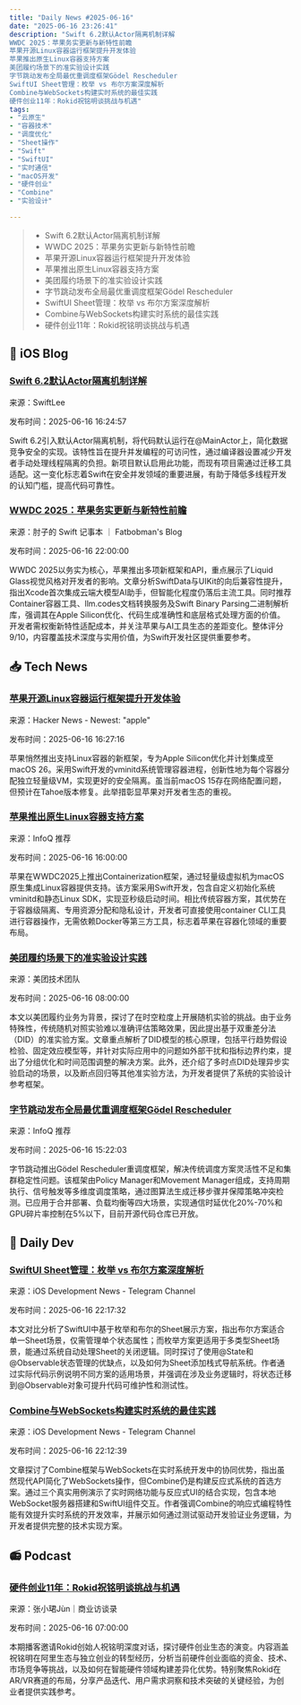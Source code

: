 ```yaml
---
title: "Daily News #2025-06-16"
date: "2025-06-16 23:26:41"
description: "Swift 6.2默认Actor隔离机制详解
WWDC 2025：苹果务实更新与新特性前瞻
苹果开源Linux容器运行框架提升开发体验
苹果推出原生Linux容器支持方案
美团履约场景下的准实验设计实践
字节跳动发布全局最优重调度框架Gödel Rescheduler
SwiftUI Sheet管理：枚举 vs 布尔方案深度解析
Combine与WebSockets构建实时系统的最佳实践
硬件创业11年：Rokid祝铭明谈挑战与机遇"
tags: 
- "云原生"
- "容器技术"
- "调度优化"
- "Sheet操作"
- "Swift"
- "SwiftUI"
- "实时通信"
- "macOS开发"
- "硬件创业"
- "Combine"
- "实验设计"

---
```


> - Swift 6.2默认Actor隔离机制详解
> - WWDC 2025：苹果务实更新与新特性前瞻
> - 苹果开源Linux容器运行框架提升开发体验
> - 苹果推出原生Linux容器支持方案
> - 美团履约场景下的准实验设计实践
> - 字节跳动发布全局最优重调度框架Gödel Rescheduler
> - SwiftUI Sheet管理：枚举 vs 布尔方案深度解析
> - Combine与WebSockets构建实时系统的最佳实践
> - 硬件创业11年：Rokid祝铭明谈挑战与机遇

## 🍎 iOS Blog

### [Swift 6.2默认Actor隔离机制详解](https://www.avanderlee.com/concurrency/default-actor-isolation-in-swift-6-2/)

来源：SwiftLee

发布时间：2025-06-16 16:24:57

Swift 6.2引入默认Actor隔离机制，将代码默认运行在@MainActor上，简化数据竞争安全的实现。该特性旨在提升并发编程的可访问性，通过编译器设置减少开发者手动处理线程隔离的负担。新项目默认启用此功能，而现有项目需通过迁移工具适配。这一变化标志着Swift在安全并发领域的重要进展，有助于降低多线程开发的认知门槛，提高代码可靠性。

### [WWDC 2025：苹果务实更新与新特性前瞻](https://fatbobman.com/zh/weekly/issue-089/)

来源：肘子的 Swift 记事本 ｜ Fatbobman's Blog

发布时间：2025-06-16 22:00:00

WWDC 2025以务实为核心，苹果推出多项新框架和API，重点展示了Liquid Glass视觉风格对开发者的影响。文章分析SwiftData与UIKit的向后兼容性提升，指出Xcode首次集成云端大模型AI助手，但智能化程度仍落后主流工具。同时推荐Container容器工具、llm.codes文档转换服务及Swift Binary Parsing二进制解析库，强调其在Apple Silicon优化、代码生成准确性和底层格式处理方面的价值。开发者需权衡新特性适配成本，并关注苹果与AI工具生态的差距变化。整体评分9/10，内容覆盖技术深度与实用价值，为Swift开发社区提供重要参考。

## 📥 Tech News

### [苹果开源Linux容器运行框架提升开发体验](https://www.zdnet.com/article/apple-quietly-makes-running-linux-containers-easier-on-macs/)

来源：Hacker News - Newest: "apple"

发布时间：2025-06-16 16:27:16

苹果悄然推出支持Linux容器的新框架，专为Apple Silicon优化并计划集成至macOS 26。采用Swift开发的vminitd系统管理容器进程，创新性地为每个容器分配独立轻量级VM，实现更好的安全隔离。虽当前macOS 15存在网络配置问题，但预计在Tahoe版本修复。此举措彰显苹果对开发者生态的重视。

### [苹果推出原生Linux容器支持方案](https://www.infoq.cn/article/2Aw4AHWTwbXbXqb8oI6K)

来源：InfoQ 推荐

发布时间：2025-06-16 16:00:00

苹果在WWDC2025上推出Containerization框架，通过轻量级虚拟机为macOS原生集成Linux容器提供支持。该方案采用Swift开发，包含自定义初始化系统vminitd和静态Linux SDK，实现亚秒级启动时间。相比传统容器方案，其优势在于容器级隔离、专用资源分配和隐私设计，开发者可直接使用container CLI工具进行容器操作，无需依赖Docker等第三方工具，标志着苹果在容器化领域的重要布局。

### [美团履约场景下的准实验设计实践](https://tech.meituan.com/2025/06/16/meituan-ab-online-controlled-experiment-05.html)

来源：美团技术团队

发布时间：2025-06-16 08:00:00

本文以美团履约业务为背景，探讨了在时空粒度上开展随机实验的挑战。由于业务特殊性，传统随机对照实验难以准确评估策略效果，因此提出基于双重差分法（DID）的准实验方案。文章重点解析了DID模型的核心原理，包括平行趋势假设检验、固定效应模型等，并针对实际应用中的问题如外部干扰和指标边界约束，提出了分组优化和时间范围调整的解决方案。此外，还介绍了多时点DID处理异步实验启动的场景，以及断点回归等其他准实验方法，为开发者提供了系统的实验设计参考框架。

### [字节跳动发布全局最优重调度框架Gödel Rescheduler](https://www.infoq.cn/article/57vDMNwWYiHPj4zdydM3)

来源：InfoQ 推荐

发布时间：2025-06-16 15:22:03

字节跳动推出Gödel Rescheduler重调度框架，解决传统调度方案灵活性不足和集群稳定性问题。该框架由Policy Manager和Movement Manager组成，支持周期执行、信号触发等多维度调度策略，通过图算法生成迁移步骤并保障策略冲突检测。已应用于合并部署、负载均衡等四大场景，实现通信时延优化20%-70%和GPU碎片率控制在5%以下，目前开源代码仓库已开放。

## 💾 Daily Dev

### [SwiftUI Sheet管理：枚举 vs 布尔方案深度解析](https://manu.show/2025-05-03-ep087-sheets-manipulation/)

来源：iOS Development News - Telegram Channel

发布时间：2025-06-16 22:17:32

本文对比分析了SwiftUI中基于枚举和布尔的Sheet展示方案，指出布尔方案适合单一Sheet场景，仅需管理单个状态属性；而枚举方案更适用于多类型Sheet场景，能通过系统自动处理Sheet的关闭逻辑。同时探讨了使用@State和@Observable状态管理的优缺点，以及如何为Sheet添加栈式导航系统。作者通过实际代码示例说明不同方案的适用场景，并强调在涉及业务逻辑时，将状态迁移到@Observable对象可提升代码可维护性和测试性。

### [Combine与WebSockets构建实时系统的最佳实践](https://blog.jacobstechtavern.com/p/combine-vs-websockets)

来源：iOS Development News - Telegram Channel

发布时间：2025-06-16 22:12:39

文章探讨了Combine框架与WebSockets在实时系统开发中的协同优势，指出虽然现代API简化了WebSockets操作，但Combine仍是构建反应式系统的首选方案。通过三个真实用例演示了实时网络功能与反应式UI的结合实现，包含本地WebSocket服务器搭建和SwiftUI组件交互。作者强调Combine的响应式编程特性能有效提升实时系统的开发效率，并展示如何通过测试驱动开发验证业务逻辑，为开发者提供完整的技术实现方案。

## 📻 Podcast

### [硬件创业11年：Rokid祝铭明谈挑战与机遇](https://www.xiaoyuzhoufm.com/episode/684e9b364abe6e29cb3840c0)

来源：张小珺Jùn｜商业访谈录

发布时间：2025-06-16 07:00:00

本期播客邀请Rokid创始人祝铭明深度对话，探讨硬件创业生态的演变。内容涵盖祝铭明在阿里生态与独立创业的转型经历，分析当前硬件创业面临的资金、技术、市场竞争等挑战，以及如何在智能硬件领域构建差异化优势。特别聚焦Rokid在AR/VR赛道的布局，分享产品迭代、用户需求洞察和技术突破的关键经验，为创业者提供实践参考。
